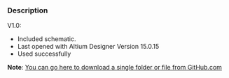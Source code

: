 ### Description

V1.0:
- Included schematic.
- Last opened with Altium Designer Version 15.0.15
- Used successfully

**Note**: [You can go here to download a single folder or file from GitHub.com](https://minhaskamal.github.io/DownGit/#/home)